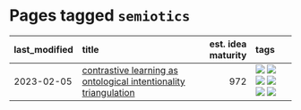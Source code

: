 # Pages tagged `semiotics`

|last_modified|title|est. idea maturity|tags
|:---|:---|---:|:---|
|2023-02-05|[contrastive learning as ontological intentionality triangulation](../contrastive_learning_as_ontological_intentionality_triangulation.md)|972|[![](https://img.shields.io/badge/tag-meta-e3be61)](../tags/meta.md) [![](https://img.shields.io/badge/tag-philosophy-496a1)](../tags/philosophy.md) [![](https://img.shields.io/badge/tag-semiotics-683f3)](../tags/semiotics.md) [![](https://img.shields.io/badge/tag-synesthesia-96bcc)](../tags/synesthesia.md) [![](https://img.shields.io/badge/tag-theory-77485f)](../tags/theory.md) [![](https://img.shields.io/badge/tag-wip-ebbec3)](../tags/wip.md)|